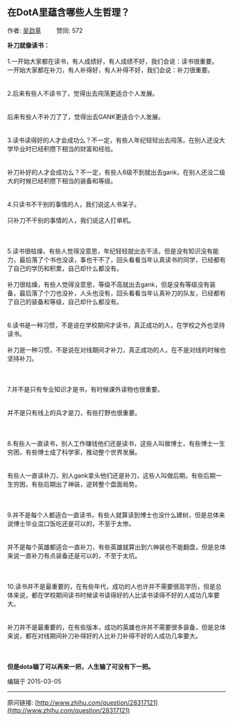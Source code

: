 ## 在DotA里蕴含哪些人生哲理？

作者: [吴劲草](http://www.zhihu.com/people/wu-jing-cao)&nbsp;&nbsp;&nbsp;&nbsp;&nbsp;&nbsp;&nbsp;&nbsp; 赞同: 572


<b>补刀就像读书：</b><br><br>1.一开始大家都在读书，有人成绩好，有人成绩不好，我们会说：读书很重要。<br>一开始大家都在补刀，有人补得好，有人补得不好，我们会说：补刀很重要。<br><br><br>2.后来有些人不读书了，觉得出去闯荡更适合个人发展。<br><br><br>后来有些人不补刀了了，觉得出去GANK更适合个人发展。<br><br><br>3.读书读得好的人才会成功么？不一定，有些人年纪轻轻出去闯荡，在别人还没大学毕业时已经积攒下相当的财富和经验。<br><br><br>补刀补好的人才会成功么？不一定，有些人6级不到就出去gank，在别人还没二级大的时候已经积攒下相当的装备和等级。<br><br><br>4.只读书不干别的事情的人，我们说这人书呆子。<br><br>只补刀不干别的事情的人，我们说这人打单机。<br><br><br><br>5.读书很枯燥，有些人觉得没意思，年纪轻轻就出去干活，但是没有知识没有能力，最后落了个书也没读，事也干不了，回头看看当年认真读书的同学，已经都有了自己的学历和积累，自己却什么都没有。<br><br>补刀很枯燥，有些人觉得没意思，等级不高就出去gank，但是没有等级没有装备，最后落了个刀也没补，人头也没有，回头看看当年认真补刀的队友，已经都有了自己的装备和等级，自己却什么都没有。<br><br><br>6.读书是一种习惯，不是说在学校期间才读书，真正成功的人，在学校之外也坚持读书。<br><br>补刀是一种习惯，不是说在对线期间才补刀，真正成功的人，在不是对线的时候也坚持补刀。<br><br><br><br>7.并不是只有专业知识才是书，有时候课外读物也很重要。<br><br><br>并不是只有线上的兵才是刀，有些打野也很重要。<br><br><br><br>8.有些人一直读书，别人工作赚钱他们还是读书，这些人叫做博士，有些博士一生穷困，有些博士成了科学家，推动整个世界发展。<br><br><br>有些人一直读补刀，别人gank拿头他们还是补刀，这些人叫做后期，有些后期一生穷困，有些后期出了神装，逆转整个盘面局势。<br><br><br><br>9.并不是每个人都适合一直读书，有些人就算读到博士也没什么建树，但是总体来说博士毕业混口饭吃还是可以的，不至于太惨。<br><br><br>并不是每个英雄都适合一直补刀，有些英雄就算出到六神装也不能翻盘，但是总体来说一直补刀有点装备还是可以的，不至于太坑。<br><br><br><br>10.读书并不是最重要的，在有些年代，成功的人也许并不需要很高学历，但是总体来说，都在学校期间读书时候读书读得好的人比读书读得不好的人成功几率要大。<br><br><br>补刀并不是最重要的，在有些版本，成功的英雄也许并不需要很多装备，但是总体来说，都在对线期间补刀补得好的人比补刀补得不好的人成功几率要大。<br><br><br><br><b>但是dota输了可以再来一把，人生输了可没有下一把。</b>



编辑于 2015-03-05



---
原问链接: [http://www.zhihu.com/question/28317121](http://www.zhihu.com/question/28317121)